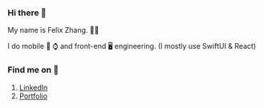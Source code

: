 ### Hi there 👋

My name is Felix Zhang. 👦🏻

I do mobile 📱 ⌚️ and front-end 🖥 engineering. (I mostly use SwiftUI & React)

### Find me on 📱

1. [LinkedIn](https://www.linkedin.com/in/fan-zhang-sv/)
2. [Portfolio](https://felixzhang.pro/)
